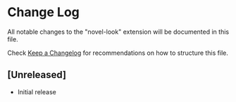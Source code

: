 # Change Log

All notable changes to the "novel-look" extension will be documented in this file.

Check [Keep a Changelog](http://keepachangelog.com/) for recommendations on how to structure this file.

## [Unreleased]

- Initial release